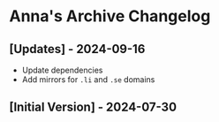 # Anna's Archive Changelog

## [Updates] - 2024-09-16

- Update dependencies
- Add mirrors for `.li` and `.se` domains

## [Initial Version] - 2024-07-30
